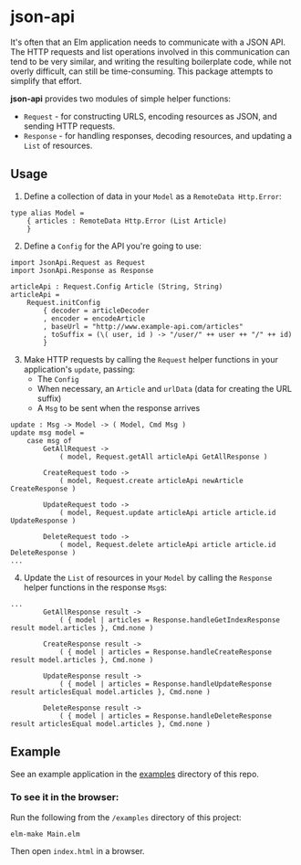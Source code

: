 # json-api
It's often that an Elm application needs to communicate with a JSON API. The HTTP requests and list operations involved in this communication can tend to be very similar, and writing the resulting boilerplate code, while not overly difficult, can still be time-consuming. This package attempts to simplify that effort.

**json-api** provides two modules of simple helper functions:

- `Request` - for constructing URLS, encoding resources as JSON, and sending HTTP requests.
- `Response` - for handling responses, decoding resources, and updating a `List` of resources. 

## Usage
1. Define a collection of data in your `Model` as a `RemoteData Http.Error`:
```
type alias Model =
    { articles : RemoteData Http.Error (List Article)
    }
``` 
2. Define a `Config` for the API you're going to use:
```
import JsonApi.Request as Request
import JsonApi.Response as Response

articleApi : Request.Config Article (String, String)
articleApi =
    Request.initConfig
        { decoder = articleDecoder
        , encoder = encodeArticle
        , baseUrl = "http://www.example-api.com/articles"
        , toSuffix = (\( user, id ) -> "/user/" ++ user ++ "/" ++ id)
        }
```
3. Make HTTP requests by calling the `Request` helper functions in your application's `update`, passing:
    - The `Config`
    - When necessary, an `Article` and `urlData` (data for creating the URL suffix)
    - A `Msg` to be sent when the response arrives
```
update : Msg -> Model -> ( Model, Cmd Msg )
update msg model =
    case msg of
        GetAllRequest ->
            ( model, Request.getAll articleApi GetAllResponse )

        CreateRequest todo ->
            ( model, Request.create articleApi newArticle CreateResponse )

        UpdateRequest todo ->
            ( model, Request.update articleApi article article.id UpdateResponse )

        DeleteRequest todo ->
            ( model, Request.delete articleApi article article.id DeleteResponse )
...
```
4. Update the `List` of resources in your `Model` by calling the `Response` helper functions in the response `Msg`s:
```
...
        GetAllResponse result ->
            ( { model | articles = Response.handleGetIndexResponse result model.articles }, Cmd.none )

        CreateResponse result ->
            ( { model | articles = Response.handleCreateResponse result model.articles }, Cmd.none )

        UpdateResponse result ->
            ( { model | articles = Response.handleUpdateResponse result articlesEqual model.articles }, Cmd.none )

        DeleteResponse result ->
            ( { model | articles = Response.handleDeleteResponse result articlesEqual model.articles }, Cmd.none )
```
## Example
See an example application in the [examples](https://github.com/duncanmalashock/json-api/blob/master/examples/Main.elm) directory of this repo.

### To see it in the browser:
Run the following from the `/examples` directory of this project:
```
elm-make Main.elm
```
Then open `index.html` in a browser.
